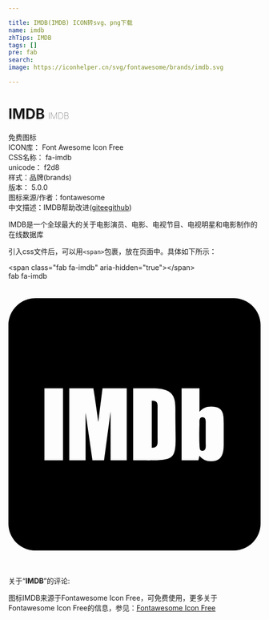 ```yaml
---

title: IMDB(IMDB) ICON转svg、png下载
name: imdb
zhTips: IMDB
tags: []
pre: fab
search: 
image: https://iconhelper.cn/svg/fontawesome/brands/imdb.svg

---
```


# IMDB  <small style="font-size: 60%;font-weight: 100">IMDB</small>


<div class="detail-page">
<p>
<span><span class="badge-success badge">免费图标</span> </span>
<br/>
<span>
ICON库：
<span class="badge-secondary badge">Font Awesome Icon Free</span> 
</span>
<br/>
<span>
CSS名称：
<span class="badge-secondary badge">fa-imdb</span> 
</span>
<br/>
<span>
unicode：
<span class="badge-secondary badge">f2d8</span> 
<copy-btn content='f2d8' btn-title=""></copy-btn>
<copy-btn :content='String.fromCodePoint(parseInt("f2d8", 16))' btn-title="复制U"></copy-btn>
</span><br/><span>样式：<span class="badge-light badge">品牌(brands)</span></span>
<br/>
<span>
版本：
<span class="badge-secondary badge">5.0.0</span> 
</span>
<br/>
<span>图标来源/作者：<span class="badge-light badge">fontawesome</span></span> 
<br/>
<span class="zh-detail">中文描述：<span class="badge-primary badge">IMDB</span><span class="help-link"><span>帮助改进</span>(<a href="https://gitee.com/liuwave/icon-helper/edit/master/json/fontawesome/brands/imdb.json" target="_blank" rel="noopener noreferrer">gitee</a><a href="https://github.com/liuwave/icon-helper/edit/master/json/fontawesome/brands/imdb.json" target="_blank" rel="noopener noreferrer">github</a></span>)</span><br/>
</p>
</div><div class="description description alert alert-light">IMDB是一个全球最大的关于电影演员、电影、电视节目、电视明星和电影制作的在线数据库</div>
<div class="alert alert-dark">
  <i class="fab fa-imdb fa-xs"></i>
  <i class="fab fa-imdb fa-sm"></i>
  <i class="fab fa-imdb fa-lg"></i>
  <i class="fab fa-imdb fa-2x"></i>
  <i class="fab fa-imdb fa-3x"></i>
  <i class="fab fa-imdb fa-5x"></i>
  <i class="fab fa-imdb fa-7x"></i>
</div>
<div>
  <p>引入css文件后，可以用<code>&lt;span&gt;</code>包裹，放在页面中。具体如下所示：    
  </p>
  <div class="alert alert-primary" style="font-size: 14px">
    &lt;span class="fab fa-imdb" aria-hidden="true"&gt;&lt;/span&gt;
    <copy-btn content='<span class="fab fa-imdb" aria-hidden="true"></span>'></copy-btn>
  </div>
  <div class="alert alert-secondary">
    <i class="fab fa-imdb"
    style="font-size: 24px"
    aria-hidden="true"></i> fab fa-imdb
    <copy-btn content="fab fa-imdb" btn-title="复制图标名称"></copy-btn>
  </div>
</div>
<div id="svg" class="svg-wrap">
<svg xmlns="http://www.w3.org/2000/svg" viewBox="0 0 448 512"><path d="M400 32H48C21.5 32 0 53.5 0 80v352c0 26.5 21.5 48 48 48h352c26.5 0 48-21.5 48-48V80c0-26.5-21.5-48-48-48zM21.3 229.2H21c.1-.1.2-.3.3-.4zM97 319.8H64V192h33zm113.2 0h-28.7v-86.4l-11.6 86.4h-20.6l-12.2-84.5v84.5h-29V192h42.8c3.3 19.8 6 39.9 8.7 59.9l7.6-59.9h43zm11.4 0V192h24.6c17.6 0 44.7-1.6 49 20.9 1.7 7.6 1.4 16.3 1.4 24.4 0 88.5 11.1 82.6-75 82.5zm160.9-29.2c0 15.7-2.4 30.9-22.2 30.9-9 0-15.2-3-20.9-9.8l-1.9 8.1h-29.8V192h31.7v41.7c6-6.5 12-9.2 20.9-9.2 21.4 0 22.2 12.8 22.2 30.1zM265 229.9c0-9.7 1.6-16-10.3-16v83.7c12.2.3 10.3-8.7 10.3-18.4zm85.5 26.1c0-5.4 1.1-12.7-6.2-12.7-6 0-4.9 8.9-4.9 12.7 0 .6-1.1 39.6 1.1 44.7.8 1.6 2.2 2.4 3.8 2.4 7.8 0 6.2-9 6.2-14.4z"/></svg>
</div>
<detail full-name='fa-imdb'></detail>
<div class="icon-detail__container">
<p>关于“<b>IMDB</b>”的评论:</p>
</div>
<Vssue title="关于“IMDB”的评论" />    
<div><p>图标IMDB来源于Fontawesome Icon Free，可免费使用，更多关于  Fontawesome Icon Free的信息，参见：<a target="_blank" href="https://iconhelper.cn/fontawesome.html">Fontawesome Icon Free</a>
</p></div>
